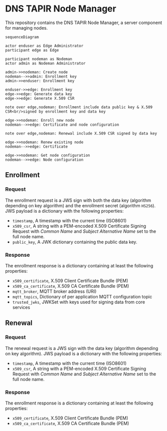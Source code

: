 # DNS TAPIR Node Manager

This repository contains the DNS TAPIR Node Manager, a server component for managing nodes.

```mermaid
sequenceDiagram

actor enduser as Edge Administrator
participant edge as Edge

participant nodeman as Nodeman
actor admin as Nodeman Administrator

admin->>nodeman: Create node
nodeman-->>admin: Enrollment key
admin->>enduser: Enrollment key

enduser->>edge: Enrollment key
edge->>edge: Generate data key
edge->>edge: Generate X.509 CSR

note over edge,nodeman: Enrollment include data public key & X.509 CSR<br/>signed by enrollment key and data key

edge->>nodeman: Enroll new node
nodeman-->>edge: Certificate and node configuration

note over edge,nodeman: Renewal include X.509 CSR signed by data key

edge->>nodeman: Renew existing node
nodeman-->>edge: Certificate

edge->>nodeman: Get node configuration
nodeman-->>edge: Node configuration

```



## Enrollment

### Request

The enrollment request is a JWS sign with both the data key (algorithm depending on key algorithm) and the enrollment secret (algorithm `HS256`). JWS payload is a dictionary with the following properties:

- `timestamp`, A timestamp with the current time (ISO8601)
- `x509_csr`, A string with a PEM-encoded X.509 Certificate Signing Request with _Common Name_ and _Subject Alternative Name_ set to the full node name.
- `public_key`, A JWK dictionary containing the public data key.

### Response

The enrollment response is a dictionary containing at least the following properties:

- `x509_certificate`, X.509 Client Certificate Bundle (PEM)
- `x509_ca_certificate`, X.509 CA Certificate Bundle (PEM)
- `mqtt_broker`, MQTT broker address (URI)
- `mqtt_topics`, Dictionary of per application MQTT configuration topic
- `trusted_jwks`, JWKSet with keys used for signing data from core services


## Renewal

### Request

The renewal request is a JWS sign with the data key (algorithm depending on key algorithm). JWS payload is a dictionary with the following properties:

- `timestamp`, A timestamp with the current time (ISO8601)
- `x509_csr`, A string with a PEM-encoded X.509 Certificate Signing Request with _Common Name_ and _Subject Alternative Name_ set to the full node name.

### Response

The enrollment response is a dictionary containing at least the following properties:

- `x509_certificate`, X.509 Client Certificate Bundle (PEM)
- `x509_ca_certificate`, X.509 CA Certificate Bundle (PEM)

